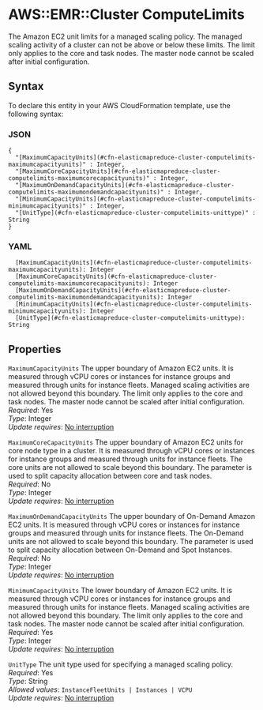 # AWS::EMR::Cluster ComputeLimits<a name="aws-properties-elasticmapreduce-cluster-computelimits"></a>

 The Amazon EC2 unit limits for a managed scaling policy\. The managed scaling activity of a cluster can not be above or below these limits\. The limit only applies to the core and task nodes\. The master node cannot be scaled after initial configuration\. 

## Syntax<a name="aws-properties-elasticmapreduce-cluster-computelimits-syntax"></a>

To declare this entity in your AWS CloudFormation template, use the following syntax:

### JSON<a name="aws-properties-elasticmapreduce-cluster-computelimits-syntax.json"></a>

```
{
  "[MaximumCapacityUnits](#cfn-elasticmapreduce-cluster-computelimits-maximumcapacityunits)" : Integer,
  "[MaximumCoreCapacityUnits](#cfn-elasticmapreduce-cluster-computelimits-maximumcorecapacityunits)" : Integer,
  "[MaximumOnDemandCapacityUnits](#cfn-elasticmapreduce-cluster-computelimits-maximumondemandcapacityunits)" : Integer,
  "[MinimumCapacityUnits](#cfn-elasticmapreduce-cluster-computelimits-minimumcapacityunits)" : Integer,
  "[UnitType](#cfn-elasticmapreduce-cluster-computelimits-unittype)" : String
}
```

### YAML<a name="aws-properties-elasticmapreduce-cluster-computelimits-syntax.yaml"></a>

```
  [MaximumCapacityUnits](#cfn-elasticmapreduce-cluster-computelimits-maximumcapacityunits): Integer
  [MaximumCoreCapacityUnits](#cfn-elasticmapreduce-cluster-computelimits-maximumcorecapacityunits): Integer
  [MaximumOnDemandCapacityUnits](#cfn-elasticmapreduce-cluster-computelimits-maximumondemandcapacityunits): Integer
  [MinimumCapacityUnits](#cfn-elasticmapreduce-cluster-computelimits-minimumcapacityunits): Integer
  [UnitType](#cfn-elasticmapreduce-cluster-computelimits-unittype): String
```

## Properties<a name="aws-properties-elasticmapreduce-cluster-computelimits-properties"></a>

`MaximumCapacityUnits`  <a name="cfn-elasticmapreduce-cluster-computelimits-maximumcapacityunits"></a>
 The upper boundary of Amazon EC2 units\. It is measured through vCPU cores or instances for instance groups and measured through units for instance fleets\. Managed scaling activities are not allowed beyond this boundary\. The limit only applies to the core and task nodes\. The master node cannot be scaled after initial configuration\.   
*Required*: Yes  
*Type*: Integer  
*Update requires*: [No interruption](https://docs.aws.amazon.com/AWSCloudFormation/latest/UserGuide/using-cfn-updating-stacks-update-behaviors.html#update-no-interrupt)

`MaximumCoreCapacityUnits`  <a name="cfn-elasticmapreduce-cluster-computelimits-maximumcorecapacityunits"></a>
 The upper boundary of Amazon EC2 units for core node type in a cluster\. It is measured through vCPU cores or instances for instance groups and measured through units for instance fleets\. The core units are not allowed to scale beyond this boundary\. The parameter is used to split capacity allocation between core and task nodes\.   
*Required*: No  
*Type*: Integer  
*Update requires*: [No interruption](https://docs.aws.amazon.com/AWSCloudFormation/latest/UserGuide/using-cfn-updating-stacks-update-behaviors.html#update-no-interrupt)

`MaximumOnDemandCapacityUnits`  <a name="cfn-elasticmapreduce-cluster-computelimits-maximumondemandcapacityunits"></a>
 The upper boundary of On\-Demand Amazon EC2 units\. It is measured through vCPU cores or instances for instance groups and measured through units for instance fleets\. The On\-Demand units are not allowed to scale beyond this boundary\. The parameter is used to split capacity allocation between On\-Demand and Spot Instances\.   
*Required*: No  
*Type*: Integer  
*Update requires*: [No interruption](https://docs.aws.amazon.com/AWSCloudFormation/latest/UserGuide/using-cfn-updating-stacks-update-behaviors.html#update-no-interrupt)

`MinimumCapacityUnits`  <a name="cfn-elasticmapreduce-cluster-computelimits-minimumcapacityunits"></a>
 The lower boundary of Amazon EC2 units\. It is measured through vCPU cores or instances for instance groups and measured through units for instance fleets\. Managed scaling activities are not allowed beyond this boundary\. The limit only applies to the core and task nodes\. The master node cannot be scaled after initial configuration\.   
*Required*: Yes  
*Type*: Integer  
*Update requires*: [No interruption](https://docs.aws.amazon.com/AWSCloudFormation/latest/UserGuide/using-cfn-updating-stacks-update-behaviors.html#update-no-interrupt)

`UnitType`  <a name="cfn-elasticmapreduce-cluster-computelimits-unittype"></a>
 The unit type used for specifying a managed scaling policy\.   
*Required*: Yes  
*Type*: String  
*Allowed values*: `InstanceFleetUnits | Instances | VCPU`  
*Update requires*: [No interruption](https://docs.aws.amazon.com/AWSCloudFormation/latest/UserGuide/using-cfn-updating-stacks-update-behaviors.html#update-no-interrupt)